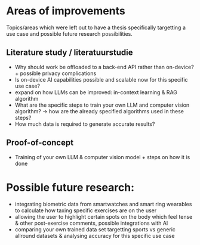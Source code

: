 # Areas of improvements
Topics/areas which were left out to have a thesis specifically targetting a use case and possible future research possibilities.

## Literature study / literatuurstudie
- Why should work be offloaded to a back-end API rather than on-device? + possible privacy complications
- Is on-device AI capabilities possible and scalable now for this specific use case?
- expand on how LLMs can be improved: in-context learning & RAG algorithm
- What are the specific steps to train your own LLM and computer vision algorithm? -> how are the already specified algorithms used in these steps?
- How much data is required to generate accurate results?

## Proof-of-concept
- Training of your own LLM & computer vision model + steps on how it is done

# Possible future research:
- integrating biometric data from smartwatches and smart ring wearables to calculate how taxing specific exercises are on the user
- allowing the user to highlight certain spots on the body which feel tense & other post-exercise comments, possible integrations with AI
- comparing your own trained data set targetting sports vs generic allround datasets & analysing accuracy for this specific use case
